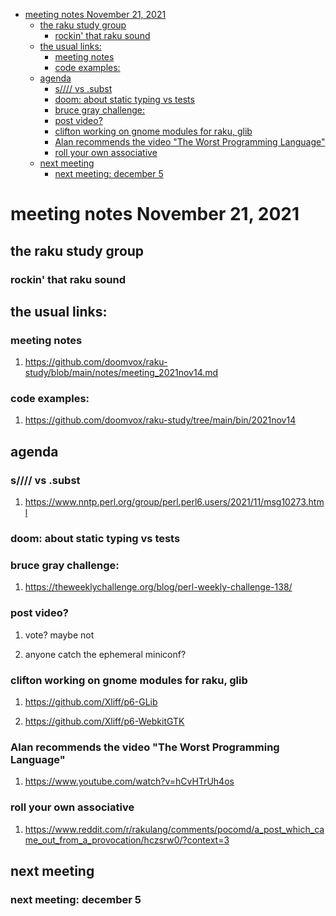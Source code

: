 - [meeting notes November 21, 2021](#org915e921)
  - [the raku study group](#org0bc51b8)
    - [rockin' that raku sound](#org549552f)
  - [the usual links:](#org3e3ed59)
    - [meeting notes](#org6cdc4b1)
    - [code examples:](#orge7e4583)
  - [agenda](#org971e641)
    - [s//// vs .subst](#org7cfd4ff)
    - [doom: about static typing vs tests](#orgd3674c8)
    - [bruce gray challenge:](#org8bc9b03)
    - [post video?](#orgdb08db6)
    - [clifton working on gnome modules for raku, glib](#org14e5e0d)
    - [Alan recommends the video "The Worst Programming Language"](#orgbd1ff5c)
    - [roll your own associative](#org03754df)
  - [next meeting](#org212033c)
    - [next meeting: december 5](#org93e53a6)


<a id="org915e921"></a>

# meeting notes November 21, 2021


<a id="org0bc51b8"></a>

## the raku study group


<a id="org549552f"></a>

### rockin' that raku sound


<a id="org3e3ed59"></a>

## the usual links:


<a id="org6cdc4b1"></a>

### meeting notes

1.  <https://github.com/doomvox/raku-study/blob/main/notes/meeting_2021nov14.md>


<a id="orge7e4583"></a>

### code examples:

1.  <https://github.com/doomvox/raku-study/tree/main/bin/2021nov14>


<a id="org971e641"></a>

## agenda


<a id="org7cfd4ff"></a>

### s//// vs .subst

1.  <https://www.nntp.perl.org/group/perl.perl6.users/2021/11/msg10273.html>


<a id="orgd3674c8"></a>

### doom: about static typing vs tests


<a id="org8bc9b03"></a>

### bruce gray challenge:

1.  <https://theweeklychallenge.org/blog/perl-weekly-challenge-138/>


<a id="orgdb08db6"></a>

### post video?

1.  vote?  maybe not

2.  anyone catch the ephemeral miniconf?


<a id="org14e5e0d"></a>

### clifton working on gnome modules for raku, glib

1.  <https://github.com/Xliff/p6-GLib>

2.  <https://github.com/Xliff/p6-WebkitGTK>


<a id="orgbd1ff5c"></a>

### Alan recommends the video "The Worst Programming Language"

1.  <https://www.youtube.com/watch?v=hCvHTrUh4os>


<a id="org03754df"></a>

### roll your own associative

1.  <https://www.reddit.com/r/rakulang/comments/pocomd/a_post_which_came_out_from_a_provocation/hczsrw0/?context=3>


<a id="org212033c"></a>

## next meeting


<a id="org93e53a6"></a>

### next meeting: december 5

